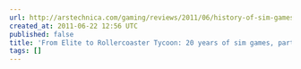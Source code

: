 ```yaml
---
url: http://arstechnica.com/gaming/reviews/2011/06/history-of-sim-gamespart-2.ars/2
created_at: 2011-06-22 12:56 UTC
published: false
title: 'From Elite to Rollercoaster Tycoon: 20 years of sim games, part 2'
tags: []
---
```



